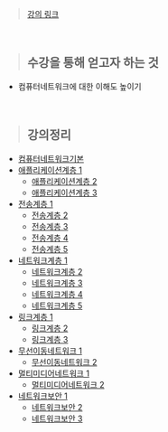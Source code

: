 > [강의 링크](http://www.kocw.net/home/cview.do?cid=0458b5381aa336dc)

<br>

> ## 수강을 통해 얻고자 하는 것
- 컴퓨터네트워크에 대한 이해도 높이기

<br>

> ## 강의정리
- [컴퓨터네트워크기본]()
- [애플리케이션계층 1]()
  - [애플리케이션계층 2]()
  - [애플리케이션계층 3]()
- [전송계층 1]()
  - [전송계층 2]()
  - [전송계층 3]()
  - [전송계층 4]()
  - [전송계층 5]()
- [네트워크계층 1]()
  - [네트워크계층 2]()
  - [네트워크계층 3]()
  - [네트워크계층 4]()
  - [네트워크계층 5]()
- [링크계층 1]()
  - [링크계층 2]()
  - [링크계층 3]()
- [무선이동네트워크 1]()
  - [무선이동네트워크 2]()
- [멀티미디어네트워크 1]()
  - [멀티미디어네트워크 2]()
- [네트워크보안 1]()
  - [네트워크보안 2]()
  - [네트워크보안 3]()
